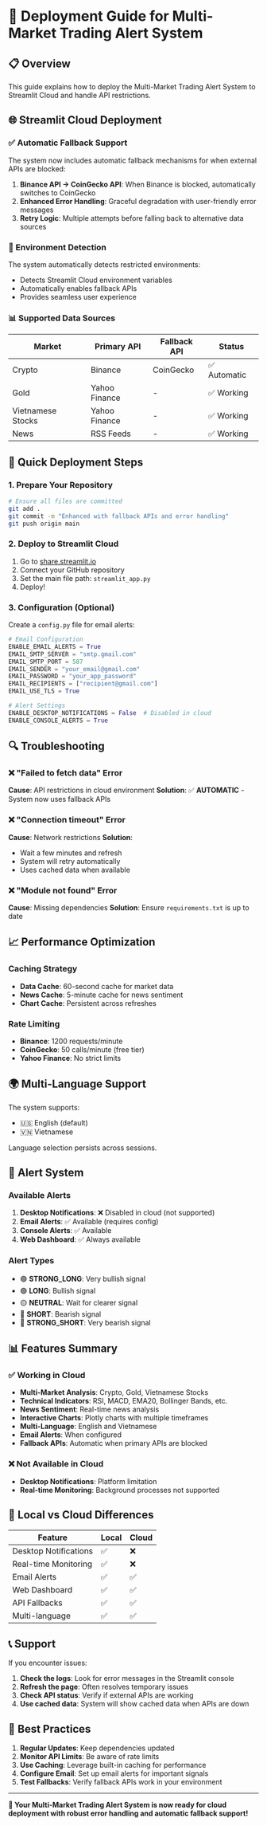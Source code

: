 # 🚀 Deployment Guide for Multi-Market Trading Alert System

## 📋 Overview

This guide explains how to deploy the Multi-Market Trading Alert System to Streamlit Cloud and handle API restrictions.

## 🌐 Streamlit Cloud Deployment

### ✅ Automatic Fallback Support

The system now includes automatic fallback mechanisms for when external APIs are blocked:

1. **Binance API → CoinGecko API**: When Binance is blocked, automatically switches to CoinGecko
2. **Enhanced Error Handling**: Graceful degradation with user-friendly error messages
3. **Retry Logic**: Multiple attempts before falling back to alternative data sources

### 🔧 Environment Detection

The system automatically detects restricted environments:
- Detects Streamlit Cloud environment variables
- Automatically enables fallback APIs
- Provides seamless user experience

### 📊 Supported Data Sources

| Market | Primary API | Fallback API | Status |
|--------|-------------|--------------|---------|
| Crypto | Binance | CoinGecko | ✅ Automatic |
| Gold | Yahoo Finance | - | ✅ Working |
| Vietnamese Stocks | Yahoo Finance | - | ✅ Working |
| News | RSS Feeds | - | ✅ Working |

## 🚀 Quick Deployment Steps

### 1. Prepare Your Repository

```bash
# Ensure all files are committed
git add .
git commit -m "Enhanced with fallback APIs and error handling"
git push origin main
```

### 2. Deploy to Streamlit Cloud

1. Go to [share.streamlit.io](https://share.streamlit.io)
2. Connect your GitHub repository
3. Set the main file path: `streamlit_app.py`
4. Deploy!

### 3. Configuration (Optional)

Create a `config.py` file for email alerts:

```python
# Email Configuration
ENABLE_EMAIL_ALERTS = True
EMAIL_SMTP_SERVER = "smtp.gmail.com"
EMAIL_SMTP_PORT = 587
EMAIL_SENDER = "your_email@gmail.com"
EMAIL_PASSWORD = "your_app_password"
EMAIL_RECIPIENTS = ["recipient@gmail.com"]
EMAIL_USE_TLS = True

# Alert Settings
ENABLE_DESKTOP_NOTIFICATIONS = False  # Disabled in cloud
ENABLE_CONSOLE_ALERTS = True
```

## 🔍 Troubleshooting

### ❌ "Failed to fetch data" Error

**Cause**: API restrictions in cloud environment
**Solution**: ✅ **AUTOMATIC** - System now uses fallback APIs

### ❌ "Connection timeout" Error

**Cause**: Network restrictions
**Solution**: 
- Wait a few minutes and refresh
- System will retry automatically
- Uses cached data when available

### ❌ "Module not found" Error

**Cause**: Missing dependencies
**Solution**: Ensure `requirements.txt` is up to date

## 📈 Performance Optimization

### Caching Strategy

- **Data Cache**: 60-second cache for market data
- **News Cache**: 5-minute cache for news sentiment
- **Chart Cache**: Persistent across refreshes

### Rate Limiting

- **Binance**: 1200 requests/minute
- **CoinGecko**: 50 calls/minute (free tier)
- **Yahoo Finance**: No strict limits

## 🌍 Multi-Language Support

The system supports:
- 🇺🇸 English (default)
- 🇻🇳 Vietnamese

Language selection persists across sessions.

## 🔔 Alert System

### Available Alerts

1. **Desktop Notifications**: ❌ Disabled in cloud (not supported)
2. **Email Alerts**: ✅ Available (requires config)
3. **Console Alerts**: ✅ Available
4. **Web Dashboard**: ✅ Always available

### Alert Types

- 🟢 **STRONG_LONG**: Very bullish signal
- 🟢 **LONG**: Bullish signal  
- 🟡 **NEUTRAL**: Wait for clearer signal
- 🔴 **SHORT**: Bearish signal
- 🔴 **STRONG_SHORT**: Very bearish signal

## 📊 Features Summary

### ✅ Working in Cloud

- **Multi-Market Analysis**: Crypto, Gold, Vietnamese Stocks
- **Technical Indicators**: RSI, MACD, EMA20, Bollinger Bands, etc.
- **News Sentiment**: Real-time news analysis
- **Interactive Charts**: Plotly charts with multiple timeframes
- **Multi-Language**: English and Vietnamese
- **Email Alerts**: When configured
- **Fallback APIs**: Automatic when primary APIs are blocked

### ❌ Not Available in Cloud

- **Desktop Notifications**: Platform limitation
- **Real-time Monitoring**: Background processes not supported

## 🔄 Local vs Cloud Differences

| Feature | Local | Cloud |
|---------|-------|-------|
| Desktop Notifications | ✅ | ❌ |
| Real-time Monitoring | ✅ | ❌ |
| Email Alerts | ✅ | ✅ |
| Web Dashboard | ✅ | ✅ |
| API Fallbacks | ✅ | ✅ |
| Multi-language | ✅ | ✅ |

## 📞 Support

If you encounter issues:

1. **Check the logs**: Look for error messages in the Streamlit console
2. **Refresh the page**: Often resolves temporary issues
3. **Check API status**: Verify if external APIs are working
4. **Use cached data**: System will show cached data when APIs are down

## 🎯 Best Practices

1. **Regular Updates**: Keep dependencies updated
2. **Monitor API Limits**: Be aware of rate limits
3. **Use Caching**: Leverage built-in caching for performance
4. **Configure Email**: Set up email alerts for important signals
5. **Test Fallbacks**: Verify fallback APIs work in your environment

---

**🎉 Your Multi-Market Trading Alert System is now ready for cloud deployment with robust error handling and automatic fallback support!**
